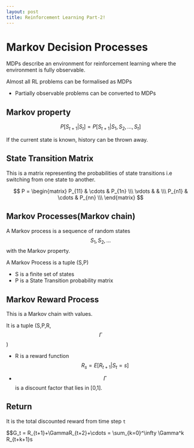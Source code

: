```yaml
---
layout: post
title: Reinforcement Learning Part-2!
---
```


<script src="https://cdnjs.cloudflare.com/ajax/libs/mathjax/2.7.0/MathJax.js?config=TeX-AMS-MML_HTMLorMML" type="text/javascript"></script>

# Markov Decision Processes

MDPs describe an environment for reinforcement learning where the environment is fully observable.

Almost all RL problems can be formalised as MDPs

- Partially observable problems can be converted to MDPs

## Markov property

$$P[S_{t+1}|S_t] = P[S_{t+1}|S_1,S_2,...,S_t]$$

If the current state is known, history can be thrown away.

## State Transition Matrix

This is a matrix representing the probabilities of state transitions i.e switching from one state to another.

$$ P =   
        \begin{matrix}
        P_{11} & \cdots & P_{1n} \\\
        \vdots &  &  \\\
        P_{n1} & \cdots & P_{nn} \\\
        \end{matrix}
$$

## Markov Processes(Markov chain)

A Markov process is a sequence of random states $$S_1,S_2,...$$ with the Markov property.

A Markov Process is a tuple (S,P)

- S is a finite set of states
- P is a State Transition probability matrix

## Markov Reward Process

This is a Markov chain with values.

It is a tuple (S,P,R,$$\Gamma$$)

- R is a reward function $$R_s=E[R_{t+1}|S_t=s]$$

- $$\Gamma$$ is a discount factor that lies in [0,1].


## Return 

It is the total discounted reward from time step `t`

$$G_t = R_{t+1}+\GammaR_{t+2}+\cdots = \sum_{k=0}^\infty \Gamma^k R_{t+k+1}s


